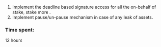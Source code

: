 1. Implement the deadline based signature access for all the on-behalf of stake, stake more .
2. Implement pause/un-pause mechanism in case of any leak of assets.


### Time spent:
12 hours